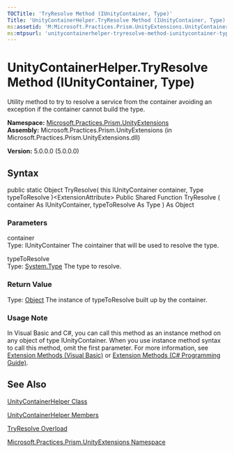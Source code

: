 ```yaml
---
TOCTitle: 'TryResolve Method (IUnityContainer, Type)'
Title: 'UnityContainerHelper.TryResolve Method (IUnityContainer, Type) (Microsoft.Practices.Prism.UnityExtensions)'
ms:assetid: 'M:Microsoft.Practices.Prism.UnityExtensions.UnityContainerHelper.TryResolve(Microsoft.Practices.Unity.IUnityContainer,System.Type)'
ms:mtpsurl: 'unitycontainerhelper-tryresolve-method-iunitycontainer-type-mspp-unityextensions.md'
---
```


# UnityContainerHelper.TryResolve Method (IUnityContainer, Type)

Utility method to try to resolve a service from the container avoiding an exception if the container cannot build the type.

**Namespace:** [Microsoft.Practices.Prism.UnityExtensions](https://msdn.microsoft.com/library/microsoft.practices.prism.unityextensions)
**Assembly:** Microsoft.Practices.Prism.UnityExtensions (in Microsoft.Practices.Prism.UnityExtensions.dll)

**Version:** 5.0.0.0 (5.0.0.0)

## Syntax
public static Object TryResolve( this IUnityContainer container, Type typeToResolve )&lt;ExtensionAttribute&gt; Public Shared Function TryResolve ( container As IUnityContainer, typeToResolve As Type ) As Object

### Parameters

container  
Type: IUnityContainer
The cointainer that will be used to resolve the type.

typeToResolve  
Type: [System.Type](http://msdn.microsoft.com/en-us/library/42892f65)
The type to resolve.

### Return Value

Type: [Object](http://msdn.microsoft.com/en-us/library/e5kfa45b)
The instance of typeToResolve built up by the container.
### Usage Note

In Visual Basic and C\#, you can call this method as an instance method on any object of type IUnityContainer. When you use instance method syntax to call this method, omit the first parameter. For more information, see [Extension Methods (Visual Basic)](http://msdn.microsoft.com/en-us/library/bb384936.aspx) or [Extension Methods (C\# Programming Guide)](http://msdn.microsoft.com/en-us/library/bb383977.aspx).

## See Also
[UnityContainerHelper Class](https://msdn.microsoft.com/library/microsoft.practices.prism.unityextensions.unitycontainerhelper)

[UnityContainerHelper Members](https://msdn.microsoft.com/allmembers.t:microsoft.practices.prism.unityextensions.unitycontainerhelper)

[TryResolve Overload](https://msdn.microsoft.com/overload:microsoft.practices.prism.unityextensions.unitycontainerhelper.tryresolve)

[Microsoft.Practices.Prism.UnityExtensions Namespace](https://msdn.microsoft.com/library/microsoft.practices.prism.unityextensions)
